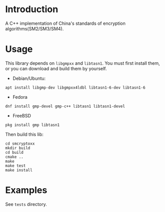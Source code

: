 # Introduction

 A C++ implementation of China's standards of encryption algorithms(SM2/SM3/SM4). 

 # Usage

 This library depends on `libgmpxx` and `libtasn1`. You must first install them, or you can download and build them by yourself.

 - Debian/Ubuntu: 

 ```
 apt install libgmp-dev libgmpxx4ldbl libtasn1-6-dev libtasn1-6
 ```

 - Fedora

 ```
 dnf install gmp-devel gmp-c++ libtasn1 libtasn1-devel
 ```

 - FreeBSD

 ```
 pkg install gmp libtasn1
 ```

 Then build this lib:

 ```
 cd smcryptoxx
 mkdir build
 cd build
 cmake ..
 make
 make test
 make install
 ```

 # Examples

 See `tests` directory.
 